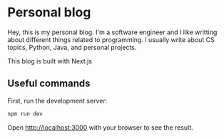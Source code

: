 # Personal blog

Hey, this is my personal blog. I'm a software engineer and I like writting about different things related to programming. I usually write about CS topics, Python, Java, and personal projects.

This blog is built with Next.js

## Useful commands

First, run the development server:

```bash
npm run dev
```

Open [http://localhost:3000](http://localhost:3000) with your browser to see the result.

